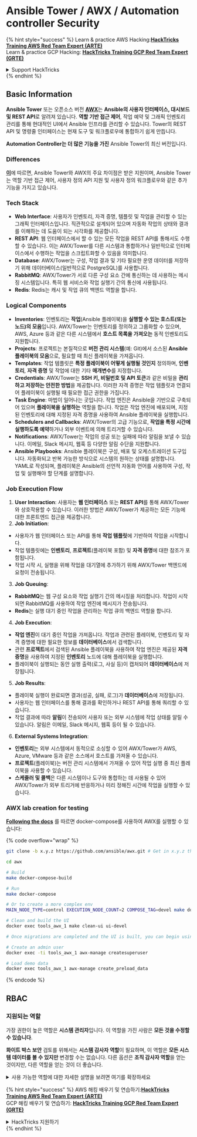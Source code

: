 # Ansible Tower / AWX / Automation controller Security

{% hint style="success" %}
Learn & practice AWS Hacking:<img src="../.gitbook/assets/image (1).png" alt="" data-size="line">[**HackTricks Training AWS Red Team Expert (ARTE)**](https://training.hacktricks.xyz/courses/arte)<img src="../.gitbook/assets/image (1).png" alt="" data-size="line">\
Learn & practice GCP Hacking: <img src="../.gitbook/assets/image (2).png" alt="" data-size="line">[**HackTricks Training GCP Red Team Expert (GRTE)**<img src="../.gitbook/assets/image (2).png" alt="" data-size="line">](https://training.hacktricks.xyz/courses/grte)

<details>

<summary>Support HackTricks</summary>

* Check the [**subscription plans**](https://github.com/sponsors/carlospolop)!
* **Join the** 💬 [**Discord group**](https://discord.gg/hRep4RUj7f) or the [**telegram group**](https://t.me/peass) or **follow** us on **Twitter** 🐦 [**@hacktricks\_live**](https://twitter.com/hacktricks\_live)**.**
* **Share hacking tricks by submitting PRs to the** [**HackTricks**](https://github.com/carlospolop/hacktricks) and [**HackTricks Cloud**](https://github.com/carlospolop/hacktricks-cloud) github repos.

</details>
{% endhint %}

## Basic Information

**Ansible Tower** 또는 오픈소스 버전 [**AWX**](https://github.com/ansible/awx)는 **Ansible의 사용자 인터페이스, 대시보드 및 REST API**로 알려져 있습니다. **역할 기반 접근 제어**, 작업 예약 및 그래픽 인벤토리 관리를 통해 현대적인 UI에서 Ansible 인프라를 관리할 수 있습니다. Tower의 REST API 및 명령줄 인터페이스는 현재 도구 및 워크플로우에 통합하기 쉽게 만듭니다.

**Automation Controller는 더 많은 기능을 가진** Ansible Tower의 최신 버전입니다.

### Differences

[**이**](https://blog.devops.dev/ansible-tower-vs-awx-under-the-hood-65cfec78db00)에 따르면, Ansible Tower와 AWX의 주요 차이점은 받은 지원이며, Ansible Tower는 역할 기반 접근 제어, 사용자 정의 API 지원 및 사용자 정의 워크플로우와 같은 추가 기능을 가지고 있습니다.

### Tech Stack

* **Web Interface**: 사용자가 인벤토리, 자격 증명, 템플릿 및 작업을 관리할 수 있는 그래픽 인터페이스입니다. 직관적으로 설계되어 있으며 자동화 작업의 상태와 결과를 이해하는 데 도움이 되는 시각화를 제공합니다.
* **REST API**: 웹 인터페이스에서 할 수 있는 모든 작업을 REST API를 통해서도 수행할 수 있습니다. 이는 AWX/Tower를 다른 시스템과 통합하거나 일반적으로 인터페이스에서 수행하는 작업을 스크립트화할 수 있음을 의미합니다.
* **Database**: AWX/Tower는 구성, 작업 결과 및 기타 필요한 운영 데이터를 저장하기 위해 데이터베이스(일반적으로 PostgreSQL)를 사용합니다.
* **RabbitMQ**: AWX/Tower가 서로 다른 구성 요소 간에 통신하는 데 사용하는 메시징 시스템입니다. 특히 웹 서비스와 작업 실행기 간의 통신에 사용됩니다.
* **Redis**: Redis는 캐시 및 작업 큐의 백엔드 역할을 합니다.

### Logical Components

* **Inventories**: 인벤토리는 **작업**(Ansible 플레이북)을 **실행할 수 있는 호스트(또는 노드)의 모음**입니다. AWX/Tower는 인벤토리를 정의하고 그룹화할 수 있으며, AWS, Azure 등과 같은 다른 시스템에서 **호스트 목록을 가져오는** 동적 인벤토리도 지원합니다.
* **Projects**: 프로젝트는 본질적으로 **버전 관리 시스템**(예: Git)에서 소스된 **Ansible 플레이북의 모음**으로, 필요할 때 최신 플레이북을 가져옵니다.
* **Templates**: 작업 템플릿은 **특정 플레이북이 어떻게 실행될 것인지** 정의하며, **인벤토리**, **자격 증명** 및 작업에 대한 기타 **매개변수**를 지정합니다.
* **Credentials**: AWX/Tower는 **SSH 키, 비밀번호 및 API 토큰**과 같은 비밀을 **관리하고 저장하는 안전한 방법**을 제공합니다. 이러한 자격 증명은 작업 템플릿과 연결되어 플레이북이 실행될 때 필요한 접근 권한을 가집니다.
* **Task Engine**: 마법이 일어나는 곳입니다. 작업 엔진은 Ansible을 기반으로 구축되어 있으며 **플레이북을 실행하는** 역할을 합니다. 작업은 작업 엔진에 배포되며, 지정된 인벤토리에 대해 지정된 자격 증명을 사용하여 Ansible 플레이북을 실행합니다.
* **Schedulers and Callbacks**: AWX/Tower의 고급 기능으로, **작업을 특정 시간에 실행하도록 예약**하거나 외부 이벤트에 의해 트리거할 수 있습니다.
* **Notifications**: AWX/Tower는 작업의 성공 또는 실패에 따라 알림을 보낼 수 있습니다. 이메일, Slack 메시지, 웹훅 등 다양한 알림 수단을 지원합니다.
* **Ansible Playbooks**: Ansible 플레이북은 구성, 배포 및 오케스트레이션 도구입니다. 자동화되고 반복 가능한 방식으로 시스템의 원하는 상태를 설명합니다. YAML로 작성되며, 플레이북은 Ansible의 선언적 자동화 언어를 사용하여 구성, 작업 및 실행해야 할 단계를 설명합니다.

### Job Execution Flow

1. **User Interaction**: 사용자는 **웹 인터페이스** 또는 **REST API**를 통해 AWX/Tower와 상호작용할 수 있습니다. 이러한 방법은 AWX/Tower가 제공하는 모든 기능에 대한 프론트엔드 접근을 제공합니다.
2. **Job Initiation**:
* 사용자가 웹 인터페이스 또는 API를 통해 **작업 템플릿**에 기반하여 작업을 시작합니다.
* 작업 템플릿에는 **인벤토리**, **프로젝트**(플레이북 포함) 및 **자격 증명**에 대한 참조가 포함됩니다.
* 작업 시작 시, 실행을 위해 작업을 대기열에 추가하기 위해 AWX/Tower 백엔드에 요청이 전송됩니다.
3. **Job Queuing**:
* **RabbitMQ**는 웹 구성 요소와 작업 실행기 간의 메시징을 처리합니다. 작업이 시작되면 RabbitMQ를 사용하여 작업 엔진에 메시지가 전송됩니다.
* **Redis**는 실행 대기 중인 작업을 관리하는 작업 큐의 백엔드 역할을 합니다.
4. **Job Execution**:
* **작업 엔진**이 대기 중인 작업을 가져옵니다. 작업과 관련된 플레이북, 인벤토리 및 자격 증명에 대한 필요한 정보를 **데이터베이스**에서 검색합니다.
* 관련 **프로젝트**에서 검색된 Ansible 플레이북을 사용하여 작업 엔진은 제공된 **자격 증명**을 사용하여 지정된 **인벤토리** 노드에 대해 플레이북을 실행합니다.
* 플레이북이 실행되는 동안 실행 출력(로그, 사실 등)이 캡처되어 **데이터베이스**에 저장됩니다.
5. **Job Results**:
* 플레이북 실행이 완료되면 결과(성공, 실패, 로그)가 **데이터베이스**에 저장됩니다.
* 사용자는 웹 인터페이스를 통해 결과를 확인하거나 REST API를 통해 쿼리할 수 있습니다.
* 작업 결과에 따라 **알림**이 전송되어 사용자 또는 외부 시스템에 작업 상태를 알릴 수 있습니다. 알림은 이메일, Slack 메시지, 웹훅 등이 될 수 있습니다.
6. **External Systems Integration**:
* **인벤토리**는 외부 시스템에서 동적으로 소싱할 수 있어 AWX/Tower가 AWS, Azure, VMware 등과 같은 소스에서 호스트를 가져올 수 있습니다.
* **프로젝트**(플레이북)는 버전 관리 시스템에서 가져올 수 있어 작업 실행 중 최신 플레이북을 사용할 수 있습니다.
* **스케줄러 및 콜백**은 다른 시스템이나 도구와 통합하는 데 사용될 수 있어 AWX/Tower가 외부 트리거에 반응하거나 미리 정해진 시간에 작업을 실행할 수 있습니다.

### AWX lab creation for testing

[**Following the docs**](https://github.com/ansible/awx/blob/devel/tools/docker-compose/README.md) 를 따르면 docker-compose를 사용하여 AWX를 실행할 수 있습니다:

{% code overflow="wrap" %}
```bash
git clone -b x.y.z https://github.com/ansible/awx.git # Get in x.y.z the latest release version

cd awx

# Build
make docker-compose-build

# Run
make docker-compose

# Or to create a more complex env
MAIN_NODE_TYPE=control EXECUTION_NODE_COUNT=2 COMPOSE_TAG=devel make docker-compose

# Clean and build the UI
docker exec tools_awx_1 make clean-ui ui-devel

# Once migrations are completed and the UI is built, you can begin using AWX. The UI can be reached in your browser at https://localhost:8043/#/home, and the API can be found at https://localhost:8043/api/v2.

# Create an admin user
docker exec -ti tools_awx_1 awx-manage createsuperuser

# Load demo data
docker exec tools_awx_1 awx-manage create_preload_data
```
{% endcode %}

## RBAC

### 지원되는 역할

가장 권한이 높은 역할은 **시스템 관리자**입니다. 이 역할을 가진 사람은 **모든 것을 수정할 수 있습니다**.

**화이트 박스 보안** 검토를 위해서는 **시스템 감사자 역할**이 필요하며, 이 역할은 **모든 시스템 데이터를 볼 수 있지만** 변경할 수는 없습니다. 다른 옵션은 **조직 감사자 역할**을 얻는 것이지만, 다른 역할을 얻는 것이 더 좋습니다.

<details>

<summary>사용 가능한 역할에 대한 자세한 설명을 보려면 여기를 확장하세요</summary>

1. **시스템 관리자**:
* 시스템의 모든 리소스에 접근하고 수정할 수 있는 슈퍼유저 역할입니다.
* 모든 조직, 팀, 프로젝트, 인벤토리, 작업 템플릿 등을 관리할 수 있습니다.
2. **시스템 감사자**:
* 이 역할을 가진 사용자는 모든 시스템 데이터를 볼 수 있지만 변경할 수는 없습니다.
* 이 역할은 준수 및 감독을 위해 설계되었습니다.
3. **조직 역할**:
* **관리자**: 조직의 리소스에 대한 전체 제어.
* **감사자**: 조직의 리소스에 대한 보기 전용 접근.
* **회원**: 특정 권한 없이 조직의 기본 회원.
* **실행**: 조직 내에서 작업 템플릿을 실행할 수 있습니다.
* **읽기**: 조직의 리소스를 볼 수 있습니다.
4. **프로젝트 역할**:
* **관리자**: 프로젝트를 관리하고 수정할 수 있습니다.
* **사용**: 작업 템플릿에서 프로젝트를 사용할 수 있습니다.
* **업데이트**: SCM(소스 제어)을 사용하여 프로젝트를 업데이트할 수 있습니다.
5. **인벤토리 역할**:
* **관리자**: 인벤토리를 관리하고 수정할 수 있습니다.
* **Ad Hoc**: 인벤토리에서 Ad Hoc 명령을 실행할 수 있습니다.
* **업데이트**: 인벤토리 소스를 업데이트할 수 있습니다.
* **사용**: 작업 템플릿에서 인벤토리를 사용할 수 있습니다.
* **읽기**: 보기 전용 접근.
6. **작업 템플릿 역할**:
* **관리자**: 작업 템플릿을 관리하고 수정할 수 있습니다.
* **실행**: 작업을 실행할 수 있습니다.
* **읽기**: 보기 전용 접근.
7. **자격 증명 역할**:
* **관리자**: 자격 증명을 관리하고 수정할 수 있습니다.
* **사용**: 작업 템플릿이나 기타 관련 리소스에서 자격 증명을 사용할 수 있습니다.
* **읽기**: 보기 전용 접근.
8. **팀 역할**:
* **회원**: 팀의 일원이지만 특정 권한이 없습니다.
* **관리자**: 팀의 구성원 및 관련 리소스를 관리할 수 있습니다.
9. **워크플로우 역할**:
* **관리자**: 워크플로우를 관리하고 수정할 수 있습니다.
* **실행**: 워크플로우를 실행할 수 있습니다.
* **읽기**: 보기 전용 접근.

</details>

{% hint style="success" %}
AWS 해킹 배우기 및 연습하기:<img src="../.gitbook/assets/image (1).png" alt="" data-size="line">[**HackTricks Training AWS Red Team Expert (ARTE)**](https://training.hacktricks.xyz/courses/arte)<img src="../.gitbook/assets/image (1).png" alt="" data-size="line">\
GCP 해킹 배우기 및 연습하기: <img src="../.gitbook/assets/image (2).png" alt="" data-size="line">[**HackTricks Training GCP Red Team Expert (GRTE)**<img src="../.gitbook/assets/image (2).png" alt="" data-size="line">](https://training.hacktricks.xyz/courses/grte)

<details>

<summary>HackTricks 지원하기</summary>

* [**구독 계획**](https://github.com/sponsors/carlospolop) 확인하기!
* **💬 [**Discord 그룹**](https://discord.gg/hRep4RUj7f) 또는 [**텔레그램 그룹**](https://t.me/peass)에 참여하거나 **Twitter** 🐦 [**@hacktricks\_live**](https://twitter.com/hacktricks\_live)**를 팔로우하세요.**
* **[**HackTricks**](https://github.com/carlospolop/hacktricks) 및 [**HackTricks Cloud**](https://github.com/carlospolop/hacktricks-cloud) 깃허브 리포지토리에 PR을 제출하여 해킹 팁을 공유하세요.**

</details>
{% endhint %}
